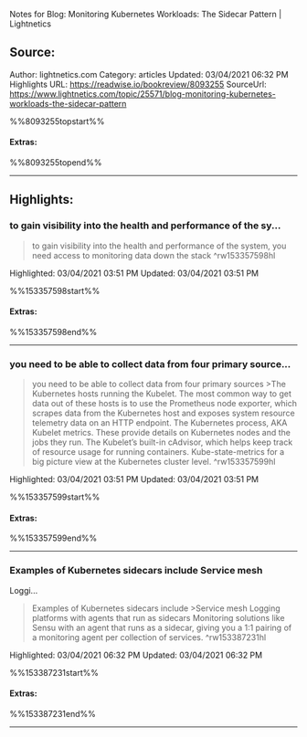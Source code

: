 Notes for Blog: Monitoring Kubernetes Workloads: The Sidecar Pattern | Lightnetics

## Source:
Author: lightnetics.com
Category: articles
Updated: 03/04/2021 06:32 PM
Highlights URL: https://readwise.io/bookreview/8093255
SourceUrl: https://www.lightnetics.com/topic/25571/blog-monitoring-kubernetes-workloads-the-sidecar-pattern

%%8093255topstart%%
#### Extras:

%%8093255topend%%
 
-----
 ## Highlights:

### to gain visibility into the health and performance of the sy...
>to gain visibility into the health and performance of the system, you need access to monitoring data down the stack ^rw153357598hl


Highlighted: 03/04/2021 03:51 PM
Updated: 03/04/2021 03:51 PM

%%153357598start%%
#### Extras:

%%153357598end%%

------

### you need to be able to collect data from four primary source...
>you need to be able to collect data from four primary sources
&gt;The Kubernetes hosts running the Kubelet. The most common way to get data out of these hosts is to use the Prometheus node exporter, which scrapes data from the Kubernetes host and exposes system resource telemetry data on an HTTP endpoint.
The Kubernetes process, AKA Kubelet metrics. These provide details on Kubernetes nodes and the jobs they run.
The Kubelet’s built-in cAdvisor, which helps keep track of resource usage for running containers.
Kube-state-metrics for a big picture view at the Kubernetes cluster level. ^rw153357599hl


Highlighted: 03/04/2021 03:51 PM
Updated: 03/04/2021 03:51 PM

%%153357599start%%
#### Extras:

%%153357599end%%

------

### Examples of Kubernetes sidecars include Service mesh
Loggi...
>Examples of Kubernetes sidecars include
&gt;Service mesh
Logging platforms with agents that run as sidecars
Monitoring solutions like Sensu with an agent that runs as a sidecar, giving you a 1:1 pairing of a monitoring agent per collection of services. ^rw153387231hl


Highlighted: 03/04/2021 06:32 PM
Updated: 03/04/2021 06:32 PM

%%153387231start%%
#### Extras:

%%153387231end%%

------

